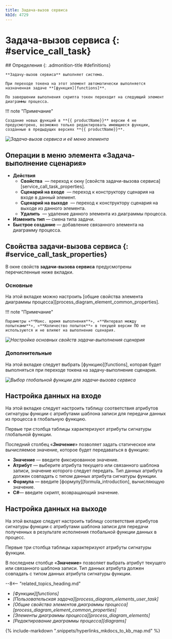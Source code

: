 ```yaml
---
title: Задача-вызов сервиса
kbId: 4729
---
```


# Задача-вызов сервиса {: #service_call_task}

<div class="admonition question" markdown="block">
## Определения {: .admonition-title #definitions}

    **Задачу-вызов сервиса** выполняет система.

    При переходе токена на этот элемент автоматически выполняется назначенная задаче **[функция][functions]**.

    По завершении выполнения скрипта токен переходит на следующий элемент диаграммы процесса.

</div>

!!! note "Примечание"

    Создание новых функций в **{{ productName}}** версии 4 не предусмотрено, возможно только редактировать имеющиеся функции, созданные в предыдущих версиях **{{ productName}}**.

_![Задача-вызов сервиса и её меню элемента](service_call_task_menu.png)_

## Операции в меню элемента «Задача-выполнение сценария»

- **Действия**
    - **Свойства** <i class="fa-light fa-gear">‌</i> — переход к окну [свойств задачи-вызова сервиса][service_call_task_properties].
    - **Сценарий на входе** <i class="fa-light fa-arrow-right-to-bracket">‌</i> — переход к конструктору сценария на входе в данный элемент.
    - **Сценарий на выходе** <i class="fa-light fa-arrow-right-from-bracket">‌</i> — переход к конструктору сценария на выходе из данного элемента.
    - **Удалить** <i class="fa-light fa-trash-can">‌</i> — удаление данного элемента из диаграммы процесса.
- **Изменить тип** — смена типа задачи.
- **Быстрое создание** — добавление связанного элемента на диаграмму процесса.

## Свойства задачи-вызова сервиса {: #service_call_task_properties}

В окне свойств **задачи-вызова сервиса** предусмотрены перечисленные ниже вкладки.

### Основные

На этой вкладке можно настроить [общие свойства элемента диаграммы процесса][process_diagram_element_common_properties].

!!! note "Примечание"

    Параметры «**Макс. время выполнения**», «**Интервал между попытками**», «**Количество попыток**» в текущей версии ПО не используются и не влияют на выполнение сценария.

_![Настройка основных свойств задачи-выполнения сценария](service_call_task_properties_setting.png)_

### Дополнительные

На этой вкладке следует выбрать [функцию][functions], которая будет выполняться при переходе токена на задачу-выполнение сценария.

_![Выбор глобальной функции для задачи-вызова сервиса](service_call_task_global_function_choice.png)_

## Настройка данных на входе

На этой вкладке следует настроить таблицу соответствия атрибутов сигнатуры функции с атрибутами шаблона записи для передачи данных из процесса в глобальную функцию.

Первые три столбца таблицы характеризуют атрибуты сигнатуры глобальной функции.

Последний столбец «_**Значение**_» позволяет задать статическое или вычисляемое значение, которое будет передаваться в функцию:

- **Значение** — введите фиксированное значение.
- **Атрибут** — выберите атрибута текущего или связанного шаблона записи, значение которого следует передать. Тип данных атрибута должен совпадать с типом данных атрибута сигнатуры функции.
- **Формула** — введите [формулу][formula_introduction], вычисляющую значение.
- **C#**— введите скрипт, возвращающий значение.

## Настройка данных на выходе

На этой вкладке следует настроить таблицу соответствия атрибутов сигнатуры функции с атрибутами шаблона записи для передачи полученных в результате исполнения глобальной функции данных в процесс.

Первые три столбца таблицы характеризуют атрибуты сигнатуры функции.

В последнем столбце «**Значение**» позволяет выбрать атрибут текущего или связанного шаблона записи. Тип данных атрибута должен совпадать с типом данных атрибута сигнатуры функции.

<div class="relatedTopics" markdown="block">

--8<-- "related_topics_heading.md"

- _[Функции][functions]_
- _[Пользовательская задача][process_diagram_elements_user_task]_
- _[Общие свойства элементов диаграммы процесса][process_diagram_element_common_properties]_
- _[Элементы диаграммы процесса][process_diagram_elements]_
- _[Редактирование диаграммы процесса][diagrams]_

</div>

{%
include-markdown ".snippets/hyperlinks_mkdocs_to_kb_map.md"
%}
